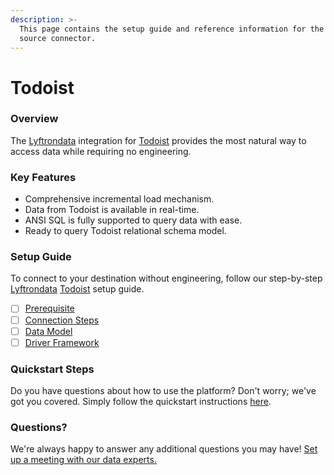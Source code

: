 ```yaml
---
description: >-
  This page contains the setup guide and reference information for the Todoist
  source connector.
---
```


# Todoist

### Overview

The [Lyftrondata](https://www.lyftrondata.com/) integration for [Todoist](https://www.lyftrondata.com/integration/business-analytics/todoist/) provides the most natural way to access data while requiring no engineering.

### Key Features

* Comprehensive incremental load mechanism.
* Data from Todoist is available in real-time.
* ANSI SQL is fully supported to query data with ease.
* Ready to query Todoist relational schema model.

### Setup Guide

To connect to your destination without engineering, follow our step-by-step [Lyftrondata](https://www.lyftrondata.com/) [Todoist](https://www.lyftrondata.com/integration/business-analytics/todoist/) setup guide.

* [ ] [Prerequisite](prerequisite.md)
* [ ] [Connection Steps](connection-steps.md)
* [ ] [Data Model](data-model/erd.md)
* [ ] [Driver Framework](driver-framework/)

### Quickstart Steps

Do you have questions about how to use the platform? Don't worry; we've got you covered. Simply follow the quickstart instructions [here](../../).

### Questions? <a href="#questions" id="questions"></a>

We're always happy to answer any additional questions you may have! [Set up a meeting with our data experts.](https://www.lyftrondata.com/book-a-meeting/)
